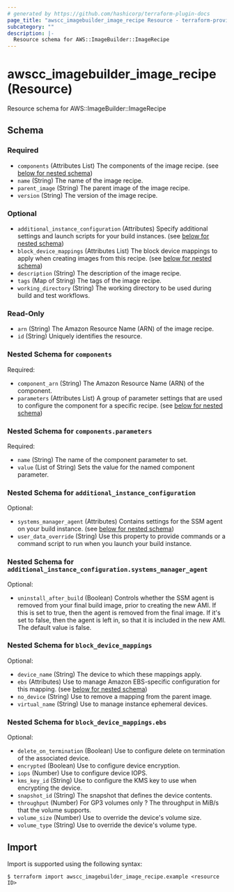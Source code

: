 ```yaml
---
# generated by https://github.com/hashicorp/terraform-plugin-docs
page_title: "awscc_imagebuilder_image_recipe Resource - terraform-provider-awscc"
subcategory: ""
description: |-
  Resource schema for AWS::ImageBuilder::ImageRecipe
---
```


# awscc_imagebuilder_image_recipe (Resource)

Resource schema for AWS::ImageBuilder::ImageRecipe



<!-- schema generated by tfplugindocs -->
## Schema

### Required

- `components` (Attributes List) The components of the image recipe. (see [below for nested schema](#nestedatt--components))
- `name` (String) The name of the image recipe.
- `parent_image` (String) The parent image of the image recipe.
- `version` (String) The version of the image recipe.

### Optional

- `additional_instance_configuration` (Attributes) Specify additional settings and launch scripts for your build instances. (see [below for nested schema](#nestedatt--additional_instance_configuration))
- `block_device_mappings` (Attributes List) The block device mappings to apply when creating images from this recipe. (see [below for nested schema](#nestedatt--block_device_mappings))
- `description` (String) The description of the image recipe.
- `tags` (Map of String) The tags of the image recipe.
- `working_directory` (String) The working directory to be used during build and test workflows.

### Read-Only

- `arn` (String) The Amazon Resource Name (ARN) of the image recipe.
- `id` (String) Uniquely identifies the resource.

<a id="nestedatt--components"></a>
### Nested Schema for `components`

Required:

- `component_arn` (String) The Amazon Resource Name (ARN) of the component.
- `parameters` (Attributes List) A group of parameter settings that are used to configure the component for a specific recipe. (see [below for nested schema](#nestedatt--components--parameters))

<a id="nestedatt--components--parameters"></a>
### Nested Schema for `components.parameters`

Required:

- `name` (String) The name of the component parameter to set.
- `value` (List of String) Sets the value for the named component parameter.



<a id="nestedatt--additional_instance_configuration"></a>
### Nested Schema for `additional_instance_configuration`

Optional:

- `systems_manager_agent` (Attributes) Contains settings for the SSM agent on your build instance. (see [below for nested schema](#nestedatt--additional_instance_configuration--systems_manager_agent))
- `user_data_override` (String) Use this property to provide commands or a command script to run when you launch your build instance.

<a id="nestedatt--additional_instance_configuration--systems_manager_agent"></a>
### Nested Schema for `additional_instance_configuration.systems_manager_agent`

Optional:

- `uninstall_after_build` (Boolean) Controls whether the SSM agent is removed from your final build image, prior to creating the new AMI. If this is set to true, then the agent is removed from the final image. If it's set to false, then the agent is left in, so that it is included in the new AMI. The default value is false.



<a id="nestedatt--block_device_mappings"></a>
### Nested Schema for `block_device_mappings`

Optional:

- `device_name` (String) The device to which these mappings apply.
- `ebs` (Attributes) Use to manage Amazon EBS-specific configuration for this mapping. (see [below for nested schema](#nestedatt--block_device_mappings--ebs))
- `no_device` (String) Use to remove a mapping from the parent image.
- `virtual_name` (String) Use to manage instance ephemeral devices.

<a id="nestedatt--block_device_mappings--ebs"></a>
### Nested Schema for `block_device_mappings.ebs`

Optional:

- `delete_on_termination` (Boolean) Use to configure delete on termination of the associated device.
- `encrypted` (Boolean) Use to configure device encryption.
- `iops` (Number) Use to configure device IOPS.
- `kms_key_id` (String) Use to configure the KMS key to use when encrypting the device.
- `snapshot_id` (String) The snapshot that defines the device contents.
- `throughput` (Number) For GP3 volumes only ? The throughput in MiB/s that the volume supports.
- `volume_size` (Number) Use to override the device's volume size.
- `volume_type` (String) Use to override the device's volume type.

## Import

Import is supported using the following syntax:

```shell
$ terraform import awscc_imagebuilder_image_recipe.example <resource ID>
```
